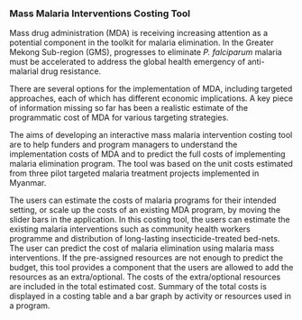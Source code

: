 ### Mass Malaria Interventions Costing Tool

Mass drug administration (MDA) is receiving increasing attention as a potential component in the toolkit for malaria elimination. In the Greater Mekong Sub-region (GMS), progresses to eliminate *P. falciparum* malaria must be accelerated to address the global health emergency of anti-malarial drug resistance. 

There are several options for the implementation of MDA, including targeted approaches, each of which has different economic implications. A key piece of information missing so far has been a realistic estimate of the programmatic cost of MDA for various targeting strategies. 

The aims of developing an interactive mass malaria intervention costing tool are to help funders and program managers to understand the implementation costs of MDA and to predict the full costs of implementing malaria elimination program. The tool was based on the unit costs estimated from three pilot targeted malaria treatment projects implemented in Myanmar. 

The users can estimate the costs of malaria programs for their intended setting, or scale up the costs of an existing MDA program, by moving the slider bars in the application. In this costing tool, the users can estimate the existing malaria interventions such as community health workers programme and distribution of long-lasting insecticide-treated bed-nets. The user can predict the cost of malaria elimination using malaria mass interventions. If the pre-assigned resources are not enough to predict the budget, this tool provides a component that the users are allowed to add the resources as an extra/optional. The costs of the extra/optional resources are included in the total estimated cost. Summary of the total costs is displayed in a costing table and a bar graph by activity or resources used in a program.
